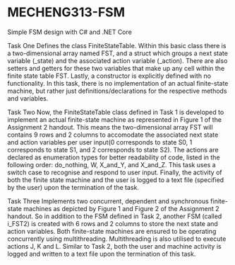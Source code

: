 # MECHENG313-FSM
Simple FSM design with C# and .NET Core

Task One
Defines the class FiniteStateTable. Within this basic class there is a two-dimensional array named FST, and a struct which groups a next state variable (_state) and the associated action variable (_action).  There are also setters and getters for these two variables that make up any cell within the finite state table FST. Lastly, a constructor is explicitly defined with no functionality. In this task, there is no implementation of an actual finite-state machine, but rather just definitions/declarations for the respective methods and variables.


Task Two
Now, the FiniteStateTable class defined in Task 1 is developed to implement an actual finite-state machine as represented in Figure 1 of the Assignment 2 handout. This means the two-dimensional array FST will contains 9 rows and 2 columns to accomodate the associated next state and action variables per user input(0 corresponds to state S0, 1 corresponds to state S1, and 2 corresponds to state S2). The actions are declared as enumeration types for better readability of code, listed in the following order: do_nothing, W, X_and_Y, and X_and_Z. This task uses a switch case to recognise and respond to user input. Finally, the activity of both the finite state machine and the user is logged to a text file (specified by the user) upon the termination of the task. 

Task Three
Implements two concurrent, dependent and synchronous finite-state machines as depicted by Figure 1 and Figure 2 of the Assignment 2 handout. So in addition to the FSM defined in Task 2, another FSM (called i_FST2) is created with 6 rows and 2 columns to store the next state and action variables. Both finite-state machines are ensured to be operating concurrently using multithreading. Multithreading is also utilised to execute actions J, K and L. Similar to Task 2, both the user and machine activity is logged and written to a text file upon the termination of this task. 
